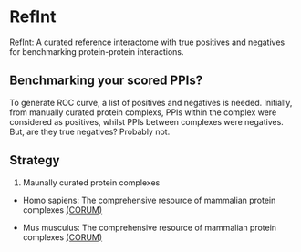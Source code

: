 # RefInt
RefInt: A curated reference interactome with true positives and negatives for benchmarking protein-protein interactions. 

## Benchmarking your scored PPIs?
To generate ROC curve, a list of positives and negatives is needed. Initially,
from manually curated protein complexs, PPIs within the complex were considered as positives, whilst PPIs between complexes were negatives. But, are they true negatives? Probably not.

## Strategy
1. Maunally curated protein complexes

* Homo sapiens: The comprehensive resource of mammalian protein complexes [(CORUM)](http://mips.helmholtz-muenchen.de/corum/)

* Mus musculus: The comprehensive resource of mammalian protein complexes [(CORUM)](http://mips.helmholtz-muenchen.de/corum/)

